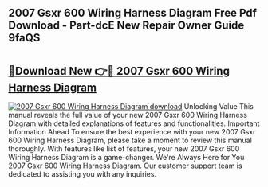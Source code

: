 ## 2007 Gsxr 600 Wiring Harness Diagram Free Pdf Download - Part-dcE New Repair Owner Guide 9faQS

# <h2><a href="http://dfkti2.blite.top/?on=2007+Gsxr+600+Wiring+Harness+Diagram">🔗Download New 👉🔴 2007 Gsxr 600 Wiring Harness Diagram</a></h2>

[![2007 Gsxr 600 Wiring Harness Diagram download](https://i.imgur.com/lujVjoI.png)](http://dfkti2.blite.top/?on=2007+Gsxr+600+Wiring+Harness+Diagram)
Unlocking Value This manual reveals the full value of your new 2007 Gsxr 600 Wiring Harness Diagram with detailed explanations of features and functionalities. Important Information Ahead To ensure the best experience with your new 2007 Gsxr 600 Wiring Harness Diagram, please take a moment to review this manual thoroughly. With features like list of features, your new 2007 Gsxr 600 Wiring Harness Diagram is a game-changer. We're Always Here for You 2007 Gsxr 600 Wiring Harness Diagram. Our customer support team is dedicated to assisting you with any inquiries.

